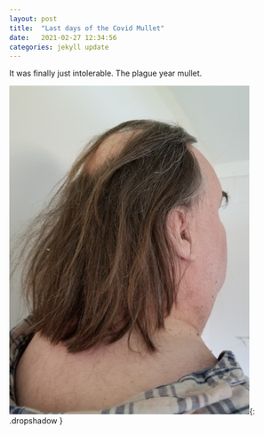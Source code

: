```yaml
---
layout: post
title:  "Last days of the Covid Mullet"
date:   2021-02-27 12:34:56
categories: jekyll update
---
```

It was finally just intolerable.  The plague year mullet.

![Button](/images/2021-02-27-mullet/mullet.jpeg){: .dropshadow }



